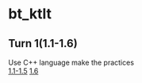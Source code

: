 # bt_ktlt

## Turn 1(1.1-1.6)
Use C++ language make the practices  
[1.1-1.5](https://github.com/huyvu15/bt_ktlt/blob/main/Turn%201/1.1-1.5.png)
[1.6](https://github.com/huyvu15/bt_ktlt/blob/main/Turn%201/1.6.png)
